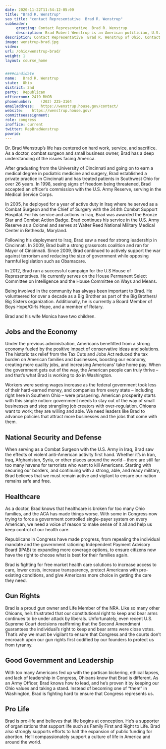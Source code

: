 ```yaml
---
date: 2020-11-22T11:54:12-05:00
title: "Brad R. Wenstrup"
seo_title: "contact Representative  Brad R. Wenstrup"
subheader:
     greeting: Contact Representative  Brad R. Wenstrup 
     description: Brad Robert Wenstrup is an American politician, U.S. Army Reserve officer, and Doctor of Podiatric Medicine, who has been the U.S. Representative for Ohio's 2nd congressional district since 2013. A Republican, he upset incumbent U.S. Representative Jean Schmidt to win the 2012 Republican primary election.
description: Contact Representative  Brad R. Wenstrup of Ohio. Contact information for Brad R. Wenstrup includes email address, phone number, and mailing address.
image: wenstrup-brad.jpg
video: 
url: /ohio/wenstrup-brad/
weight: 1
layout: course_home


####candidate
name:	Brad R. Wenstrup
state:	Ohio
district: 2nd
party:	Republican
officeroom:	2419 RHOB
phonenumber:	(202) 225-3164
emailaddress:	https://wenstrup.house.gov/contact/
website:	https://wenstrup.house.gov/
committeeassignment: 
role: congress
inoffice: current
twitter: RepBradWenstrup
powrid: 
---
```


Dr. Brad Wenstrup’s life has centered on hard work, service, and sacrifice. As a doctor, combat surgeon and small business owner, Brad has a deep understanding of the issues facing America.

After graduating from the University of Cincinnati and going on to earn a medical degree in podiatric medicine and surgery, Brad established a private practice in Cincinnati and has treated patients in Southwest Ohio for over 26 years. In 1998, seeing signs of freedom being threatened, Brad accepted an officer’s commission with the U.S. Army Reserve, serving in the Medical Service Corps.

In 2005, he deployed for a year of active duty in Iraq where he served as a Combat Surgeon and the Chief of Surgery with the 344th Combat Support Hospital. For his service and actions in Iraq, Brad was awarded the Bronze Star and Combat Action Badge. Brad continues his service in the U.S. Army Reserve as a Colonel and serves at Walter Reed National Military Medical Center in Bethesda, Maryland.

Following his deployment to Iraq, Brad saw a need for strong leadership in Cincinnati. In 2009, Brad built a strong grassroots coalition and ran for Mayor of Cincinnati. Since 2009, Brad continued to actively support the war against terrorism and reducing the size of government while opposing harmful legislation such as Obamacare.

In 2012, Brad ran a successful campaign for the U.S House of Representatives. He currently serves on the House Permanent Select Committee on Intelligence and the House Committee on Ways and Means.

Being involved in the community has always been important to Brad. He volunteered for over a decade as a Big Brother as part of the Big Brothers/ Big Sisters organization. Additionally, he is currently a Board Member of Boys Hope/Girls Hope, and a member of Rotary.

Brad and his wife Monica have two children.

## Jobs and the Economy
Under the previous administration, Americans benefitted from a strong economy fueled by the positive impact of conservative ideas and solutions. The historic tax relief from the Tax Cuts and Jobs Act reduced the tax burden on American families and businesses, boosting our economy, creating more quality jobs, and increasing Americans’ take home pay. When the government gets out of the way, the American people can truly thrive – and that’s what Brad is working to do in Washington.

Workers were seeing wages increase as the federal government took less of their hard-earned money, and companies from every state – including right here in Southern Ohio – were prospering. American prosperity starts with this simple notion: government needs to stay out of the way of small businesses and stop strangling job creators with over-regulation.  Ohioans want to work; they are willing and able.  We need leaders like Brad to advance policies that attract more businesses and the jobs that come with them.

## National Security and Defense
When serving as a Combat Surgeon with the U.S. Army in Iraq, Brad saw the effects of violent anti-American activity first hand.  Whether it’s in Iran, Iraq, Afghanistan, Syria, or other places around the world – there are still far too many havens for terrorists who want to kill Americans.  Starting with securing our borders, and continuing with a strong, able, and ready military, Brad believes that we must remain active and vigilant to ensure our nation remains safe and free.

## Healthcare
As a doctor, Brad knows that healthcare is broken for too many Ohio families, and the ACA has made things worse. With some in Congress now trying to force a government controlled single-payer system on every American, we need a voice of reason to make sense of it all and help us keep control of our health care.

Republicans in Congress have made progress, from repealing the individual mandate and the government rationing Independent Payment Advisory Board (IPAB) to expanding more coverage options, to ensure citizens now have the right to choose what is best for their families again. 

Brad is fighting for free market health care solutions to increase access to care, lower costs, increase transparency, protect Americans with pre-existing conditions, and give Americans more choice in getting the care they need.

## Gun Rights
Brad is a proud gun owner and Life Member of the NRA.  Like so many other Ohioans, he’s frustrated that our constitutional right to keep and bear arms continues to be under attack by liberals.  Unfortunately, even recent U.S. Supreme Court decisions reaffirming that the Second Amendment guarantees the individual’s right to keep and bear arms were close votes.  That’s why we must be vigilant to ensure that Congress and the courts don’t encroach upon our gun rights first codified by our founders to protect us from tyranny.

## Good Government and Leadership
With too many Americans fed up with the partisan bickering, ethical lapses, and lack of leadership in Congress, Ohioans know that Brad is different.  As an Army Officer, Brad knows how to lead, and he’s proven it by keeping our Ohio values and taking a stand. Instead of becoming one of “them” in Washington, Brad is fighting hard to ensure that Congress represents us.

## Pro Life
Brad is pro-life and believes that life begins at conception.  He’s a supporter of organizations that support life such as Family First and Right to Life.  Brad also strongly supports efforts to halt the expansion of public funding for abortion.  He’ll compassionately support a culture of life in America and around the world.